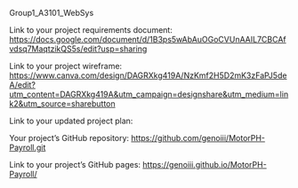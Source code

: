 Group1_A3101_WebSys

Link to your project requirements document: https://docs.google.com/document/d/1B3ps5wAbAuOGoCVUnAAIL7CBCAfvdsq7MaqtzikQS5s/edit?usp=sharing

Link to your project wireframe: https://www.canva.com/design/DAGRXkg419A/NzKmf2H5D2mK3zFaPJ5deA/edit?utm_content=DAGRXkg419A&utm_campaign=designshare&utm_medium=link2&utm_source=sharebutton

Link to your updated project plan:

Your project’s GitHub repository: https://github.com/genoiii/MotorPH-Payroll.git

Link to your project’s GitHub pages: https://genoiii.github.io/MotorPH-Payroll/
